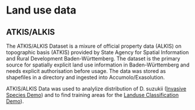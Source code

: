 # Land use data
    
## ATKIS/ALKIS 
The ATKIS/ALKIS Dataset is a mixure of official property data (ALKIS) on topographic basis (ATKIS) provided by State Agency for Spatial Information and Rural Development Baden-Württemberg. The dataset is the primary source for spatially explicit land use information in Baden-Württemberg and needs explicit authorisation before usage. The data was stored as shapefiles in a directory and ingested into Accumolo/Exasolution. 

ATKIS/ALKIS Data was used to analylize distribution of D. suzukii  ([Invasive Species Demo](http://biggis-project.eu/biggis-docs/demos/invasive-species/)) and to find training areas for the [Landuse Classification Demo](http://biggis-project.eu/biggis-docs/demos/landuse/)).
